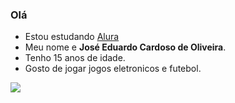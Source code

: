 ### Olá

- Estou estudando [Alura](https://www.alura.com.br)
- Meu nome e **José Eduardo Cardoso de Oliveira**.
- Tenho 15 anos de idade.
- Gosto de jogar jogos eletronicos e futebol.



![](https://media.tenor.com/ea3P9_CRVwIAAAAd/neymar-neymar-jr.gif)
